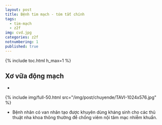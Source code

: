 ```yaml
---
layout: post
title: Bệnh tim mạch - tóm tắt chính
tags:
  - tim-mạch
  - z2f
img: cvd.jpg
categories: z2f
notnumbering: 1
published: true
---
```


{% include toc.html h_max=1 %} 

## Xơ vữa động mạch
- 
{% include img/full-50.html src="/img/post/chuyende/TAVI-1024x576.jpg" %}

- Bệnh nhân có van nhân tạo được khuyên dùng kháng sinh cho các thủ thuật nha khoa thông thường để chống viêm nội tâm mạc nhiễm khuẩn.

